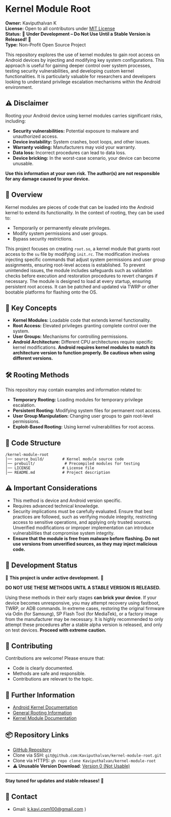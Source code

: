 # Kernel Module Root

**Owner:** Kaviputhalvan K  
**License:** Open to all contributors under [MIT License](LICENSE)  
**Status:** 🚨 **Under Development – Do Not Use Until a Stable Version is Released!** 🚨  
**Type:** Non-Profit Open Source Project

This repository explores the use of kernel modules to gain root access on Android devices by injecting and modifying key system configurations. This approach is useful for gaining deeper control over system processes, testing security vulnerabilities, and developing custom kernel functionalities. It is particularly valuable for researchers and developers looking to understand privilege escalation mechanisms within the Android environment.

## ⚠️ Disclaimer
Rooting your Android device using kernel modules carries significant risks, including:

- **Security vulnerabilities:** Potential exposure to malware and unauthorized access.
- **Device instability:** System crashes, boot loops, and other issues.
- **Warranty voiding:** Manufacturers may void your warranty.
- **Data loss:** Incorrect procedures can lead to data loss.
- **Device bricking:** In the worst-case scenario, your device can become unusable.

**Use this information at your own risk. The author(s) are not responsible for any damage caused to your device.**

## 📌 Overview
Kernel modules are pieces of code that can be loaded into the Android kernel to extend its functionality. In the context of rooting, they can be used to:

- Temporarily or permanently elevate privileges.
- Modify system permissions and user groups.
- Bypass security restrictions.

This project focuses on creating `root.so`, a kernel module that grants root access to the `su` file by modifying `init.rc`. The modification involves injecting specific commands that adjust system permissions and user group assignments, ensuring root-level access is established. To prevent unintended issues, the module includes safeguards such as validation checks before execution and restoration procedures to revert changes if necessary. The module is designed to load at every startup, ensuring persistent root access. It can be patched and updated via TWRP or other bootable platforms for flashing onto the OS.

## 🔑 Key Concepts
- **Kernel Modules:** Loadable code that extends kernel functionality.
- **Root Access:** Elevated privileges granting complete control over the system.
- **User Groups:** Mechanisms for controlling permissions.
- **Android Architecture:** Different CPU architectures require specific kernel modifications. **Android requires kernel modules to match its architecture version to function properly. Be cautious when using different versions.**

## 🛠️ Rooting Methods
This repository may contain examples and information related to:

- **Temporary Rooting:** Loading modules for temporary privilege escalation.
- **Persistent Rooting:** Modifying system files for permanent root access.
- **User Group Manipulation:** Changing user groups to gain root-level permissions.
- **Exploit-Based Rooting:** Using kernel vulnerabilities for root access.

## 📂 Code Structure
```
/kernel-module-root
│── source_build/        # Kernel module source code
│── prebuilt/             # Precompiled modules for testing
│── LICENSE              # License file
│── README.md            # Project description
```

## ⚠️ Important Considerations
- This method is device and Android version specific.
- Requires advanced technical knowledge.
- Security implications must be carefully evaluated. Ensure that best practices are followed, such as verifying module integrity, restricting access to sensitive operations, and applying only trusted sources. Unverified modifications or improper implementation can introduce vulnerabilities that compromise system integrity.
- **Ensure that the module is free from malware before flashing. Do not use versions from unverified sources, as they may inject malicious code.**

## 🚧 Development Status
🚨 **This project is under active development.** 🚨

**DO NOT USE THESE METHODS UNTIL A STABLE VERSION IS RELEASED.**

Using these methods in their early stages **can brick your device**. If your device becomes unresponsive, you may attempt recovery using fastboot, TWRP, or ADB commands. In extreme cases, restoring the original firmware via Odin (for Samsung), SP Flash Tool (for MediaTek), or a factory image from the manufacturer may be necessary. It is highly recommended to only attempt these procedures after a stable alpha version is released, and only on test devices. **Proceed with extreme caution.**

## 🤝 Contributing
Contributions are welcome! Please ensure that:

- Code is clearly documented.
- Methods are safe and responsible.
- Contributions are relevant to the topic.

## 📖 Further Information
- [Android Kernel Documentation](https://source.android.com/docs/core/architecture/kernel)
- [General Rooting Information](https://forum.xda-developers.com/)
- [Kernel Module Documentation](https://www.kernel.org/doc/html/latest/)

## 📦 Repository Links
- [GitHub Repository](https://github.com/Kaviputhalvan/kernel-module-root.git)
- Clone via SSH: `git@github.com:Kaviputhalvan/kernel-module-root.git`
- Clone via HTTPS: `gh repo clone Kaviputhalvan/kernel-module-root`
- **⚠️ Unusable Version Download**: [Version 0 (Not Usable)](https://github.com/Kaviputhalvan/kernel-module-root/archive/refs/heads/ver-0(un-useable).zip)

---

**Stay tuned for updates and stable releases!** 🚀

## 📧 Contact
- Gmail: [k.kavi.cpm100@gmail.com](mailto:k.kavi.cpm100@gmail.com?subject=Kernel-Module-Root-readme.md)
)

